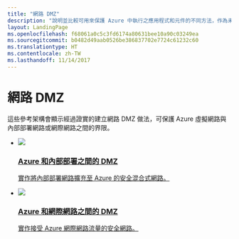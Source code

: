 ```yaml
---
title: "網路 DMZ"
description: "說明並比較可用來保護 Azure 中執行之應用程式和元件的不同方法，作為未經授權入侵中混合式系統的一部分。"
layout: LandingPage
ms.openlocfilehash: f68061a0c5c3fd6174a80631bee10a90c03249ea
ms.sourcegitcommit: b0482d49aab0526be386837702e7724c61232c60
ms.translationtype: HT
ms.contentlocale: zh-TW
ms.lasthandoff: 11/14/2017
---
```

# <a name="network-dmz"></a>網路 DMZ

這些參考架構會顯示經過證實的建立網路 DMZ 做法，可保護 Azure 虛擬網路與內部部署網路或網際網路之間的界限。

<ul class="panelContent">
    <li>
        <a href="./secure-vnet-hybrid.md">
            <div class="cardSize">
                <div class="cardPadding">
                    <div class="card">
                        <div class="cardImageOuter">
                            <div class="cardImage">
                            <img src="./images/secure-vnet-hybrid.svg">
                            </div>
                        </div>
                        <div class="cardText">
                            <h3>Azure 和內部部署之間的 DMZ</h3>
                            <p>實作將內部部署網路擴充至 Azure 的安全混合式網路。</p>
                        </div>
                    </div>
                </div>
            </div>
        </a>
    </li>
    <li>
        <a href="./secure-vnet-dmz.md">
            <div class="cardSize">
                <div class="cardPadding">
                    <div class="card">
                        <div class="cardImageOuter">
                            <div class="cardImage">
                            <img src="./images/secure-vnet-dmz.svg">
                            </div>
                        </div>
                        <div class="cardText">
                            <h3>Azure 和網際網路之間的 DMZ</h3>
                            <p>實作接受 Azure 網際網路流量的安全網路。</p>
                        </div>
                    </div>
                </div>
            </div>
        </a>
    </li>
</ul>

